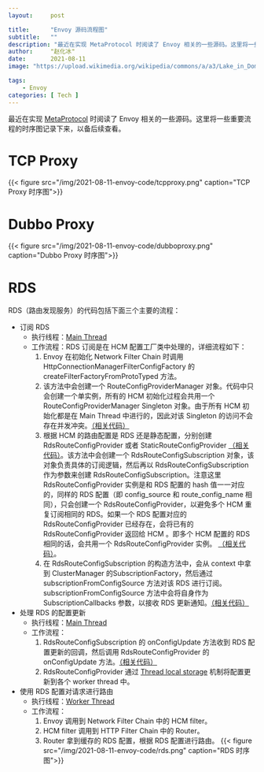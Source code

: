 ```yaml
---
layout:     post

title:      "Envoy 源码流程图"
subtitle:   ""
description: "最近在实现 MetaProtocol 时阅读了 Envoy 相关的一些源码。这里将一些重要流程的时序图记录下来，以备后续查看。"
author:     "赵化冰"
date:       2021-08-11
image: "https://upload.wikimedia.org/wikipedia/commons/a/a3/Lake_in_Dome_Creek.jpg"

tags:
    - Envoy
categories: [ Tech ]
---
```


最近在实现 [MetaProtocol](https://github.com/aeraki-mesh/meta-protocol-proxy) 时阅读了 Envoy 相关的一些源码。这里将一些重要流程的时序图记录下来，以备后续查看。

# TCP Proxy

{{< figure src="/img/2021-08-11-envoy-code/tcpproxy.png" caption="TCP Proxy 时序图">}}

# Dubbo Proxy

{{< figure src="/img/2021-08-11-envoy-code/dubboproxy.png" caption="Dubbo Proxy 时序图">}}

# RDS

RDS（路由发现服务）的代码包括下面三个主要的流程：
* 订阅 RDS
    * 执行线程：[Main Thread](https://blog.envoyproxy.io/envoy-threading-model-a8d44b922310)
    * 工作流程：RDS 订阅是在 HCM 配置工厂类中处理的，详细流程如下：
        1. Envoy 在初始化 Network Filter Chain 时调用 HttpConnectionManagerFilterConfigFactory 的 createFilterFactoryFromProtoTyped 方法。
        1. 该方法中会创建一个 RouteConfigProviderManager 对象。代码中只会创建一个单实例，所有的 HCM 初始化过程会共用一个 RouteConfigProviderManager Singleton 对象。由于所有 HCM 初始化都是在 Main Thread 中进行的，因此对该 Singleton 的访问不会存在并发冲突。[（相关代码）](https://github.com/envoyproxy/envoy/blob/c98cd1320d7aed7bfa1de2a8313d1d116e68833a/source/extensions/filters/network/http_connection_manager/config.cc#L158)
        1. 根据 HCM 的路由配置是 RDS 还是静态配置，分别创建 RdsRouteConfigProvider 或者 StaticRouteConfigProvider [（相关代码）](https://github.com/envoyproxy/envoy/blob/5b4bad85bd7adb923cf25dd319f8f3f45b7c2670/source/common/router/rds_impl.cc#L38)。该方法中会创建一个 RdsRouteConfigSubscription 对象，该对象负责具体的订阅逻辑，然后再以 RdsRouteConfigSubscription 作为参数来创建 RdsRouteConfigSubscription。注意这里 RdsRouteConfigProvider 实例是和 RDS 配置的 hash 值一一对应的，同样的 RDS 配置（即 config_source 和 route_config_name 相同），只会创建一个 RdsRouteConfigProvider，以避免多个 HCM 重复订阅相同的 RDS。如果一个 RDS 配置对应的 RdsRouteConfigProvider 已经存在，会将已有的 RdsRouteConfigProvider 返回给 HCM 。即多个 HCM 配置的 RDS 相同的话，会共用一个 RdsRouteConfigProvider 实例。 [（相关代码）](https://github.com/envoyproxy/envoy/blob/5b4bad85bd7adb923cf25dd319f8f3f45b7c2670/source/common/router/rds_impl.cc#L338)。
        1. 在 RdsRouteConfigSubscription 的构造方法中，会从 context 中拿到 ClusterManager 的SubscriptionFactory，然后通过 subscriptionFromConfigSource 方法对该 RDS 进行订阅。 subscriptionFromConfigSource 方法中会将自身作为SubscriptionCallbacks 参数，以接收 RDS 更新通知。[（相关代码）](https://github.com/envoyproxy/envoy/blob/5b4bad85bd7adb923cf25dd319f8f3f45b7c2670/source/common/router/rds_impl.cc#L95)
* 处理 RDS 的配置更新
    * 执行线程：[Main Thread](https://blog.envoyproxy.io/envoy-threading-model-a8d44b922310)
     * 工作流程：
       1. RdsRouteConfigSubscription 的 onConfigUpdate 方法收到 RDS 配置更新的回调，然后调用 RdsRouteConfigProvider 的 onConfigUpdate 方法。[（相关代码）](https://github.com/envoyproxy/envoy/blob/5b4bad85bd7adb923cf25dd319f8f3f45b7c2670/source/common/router/rds_impl.cc#L115)
       2. RdsRouteConfigProvider 通过 [Thread local storage](https://blog.envoyproxy.io/envoy-threading-model-a8d44b922310) 机制将配置更新到各个 worker thread 中。
* 使用 RDS 配置对请求进行路由
    * 执行线程：[Worker Thread](https://blog.envoyproxy.io/envoy-threading-model-a8d44b922310)
    * 工作流程：
      1. Envoy 调用到 Network Filter Chain 中的 HCM filter。
      1. HCM filter 调用到 HTTP Filter Chain 中的 Router。
      2. Router 拿到缓存的 RDS 配置，根据 RDS 配置进行路由。
{{< figure src="/img/2021-08-11-envoy-code/rds.png" caption="RDS 时序图">}}
